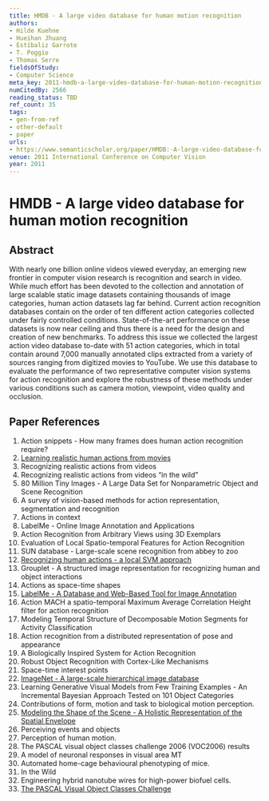 ```yaml
---
title: HMDB - A large video database for human motion recognition
authors:
- Hilde Kuehne
- Hueihan Jhuang
- Estíbaliz Garrote
- T. Poggio
- Thomas Serre
fieldsOfStudy:
- Computer Science
meta_key: 2011-hmdb-a-large-video-database-for-human-motion-recognition
numCitedBy: 2566
reading_status: TBD
ref_count: 35
tags:
- gen-from-ref
- other-default
- paper
urls:
- https://www.semanticscholar.org/paper/HMDB:-A-large-video-database-for-human-motion-Kuehne-Jhuang/8b3b8848a311c501e704c45c6d50430ab7068956?sort=total-citations
venue: 2011 International Conference on Computer Vision
year: 2011
---
```


# HMDB - A large video database for human motion recognition

## Abstract

With nearly one billion online videos viewed everyday, an emerging new frontier in computer vision research is recognition and search in video. While much effort has been devoted to the collection and annotation of large scalable static image datasets containing thousands of image categories, human action datasets lag far behind. Current action recognition databases contain on the order of ten different action categories collected under fairly controlled conditions. State-of-the-art performance on these datasets is now near ceiling and thus there is a need for the design and creation of new benchmarks. To address this issue we collected the largest action video database to-date with 51 action categories, which in total contain around 7,000 manually annotated clips extracted from a variety of sources ranging from digitized movies to YouTube. We use this database to evaluate the performance of two representative computer vision systems for action recognition and explore the robustness of these methods under various conditions such as camera motion, viewpoint, video quality and occlusion.

## Paper References

1. Action snippets - How many frames does human action recognition require?
2. [Learning realistic human actions from movies](2008-learning-realistic-human-actions-from-movies.md)
3. Recognizing realistic actions from videos
4. Recognizing realistic actions from videos “in the wild”
5. 80 Million Tiny Images - A Large Data Set for Nonparametric Object and Scene Recognition
6. A survey of vision-based methods for action representation, segmentation and recognition
7. Actions in context
8. LabelMe - Online Image Annotation and Applications
9. Action Recognition from Arbitrary Views using 3D Exemplars
10. Evaluation of Local Spatio-temporal Features for Action Recognition
11. SUN database - Large-scale scene recognition from abbey to zoo
12. [Recognizing human actions - a local SVM approach](2004-recognizing-human-actions-a-local-svm-approach.md)
13. Grouplet - A structured image representation for recognizing human and object interactions
14. Actions as space-time shapes
15. [LabelMe - A Database and Web-Based Tool for Image Annotation](2007-labelme-a-database-and-web-based-tool-for-image-annotation.md)
16. Action MACH a spatio-temporal Maximum Average Correlation Height filter for action recognition
17. Modeling Temporal Structure of Decomposable Motion Segments for Activity Classification
18. Action recognition from a distributed representation of pose and appearance
19. A Biologically Inspired System for Action Recognition
20. Robust Object Recognition with Cortex-Like Mechanisms
21. Space-time interest points
22. [ImageNet - A large-scale hierarchical image database](2009-imagenet-a-large-scale-hierarchical-image-database.md)
23. Learning Generative Visual Models from Few Training Examples - An Incremental Bayesian Approach Tested on 101 Object Categories
24. Contributions of form, motion and task to biological motion perception.
25. [Modeling the Shape of the Scene - A Holistic Representation of the Spatial Envelope](2004-modeling-the-shape-of-the-scene-a-holistic-representation-of-the-spatial-envelope.md)
26. Perceiving events and objects
27. Perception of human motion.
28. The PASCAL visual object classes challenge 2006 (VOC2006) results
29. A model of neuronal responses in visual area MT
30. Automated home-cage behavioural phenotyping of mice.
31. In the Wild
32. Engineering hybrid nanotube wires for high-power biofuel cells.
33. [The PASCAL Visual Object Classes Challenge](2006-the-pascal-visual-object-classes-challenge.md)
